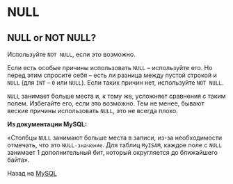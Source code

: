 # NULL


## NULL or NOT NULL?

Используйте `NOT NULL`, если это возможно.

Если есть особые причины использовать `NULL` – используйте его. Но перед этим спросите себя – есть ли разница между пустой строкой и `NULL` (для `INT` – `0` или `NULL`). Если таких причин нет, используйте `NOT NULL`.

`NULL` занимает больше места и, к тому же, усложняет сравнения с таким полем. Избегайте его, если это возможно. Тем не менее, бывают веские причины использовать `NULL`, это не всегда плохо.

**Из документации MySQL:**

«Столбцы `NULL` занимают больше места в записи, из-за необходимости отмечать, что это `NULL-значение`. Для таблиц `MyISAM`, каждое поле с `NULL` занимает 1 дополнительный бит, который округляется до ближайшего байта».

Назад на [MySQL](:mysql)
